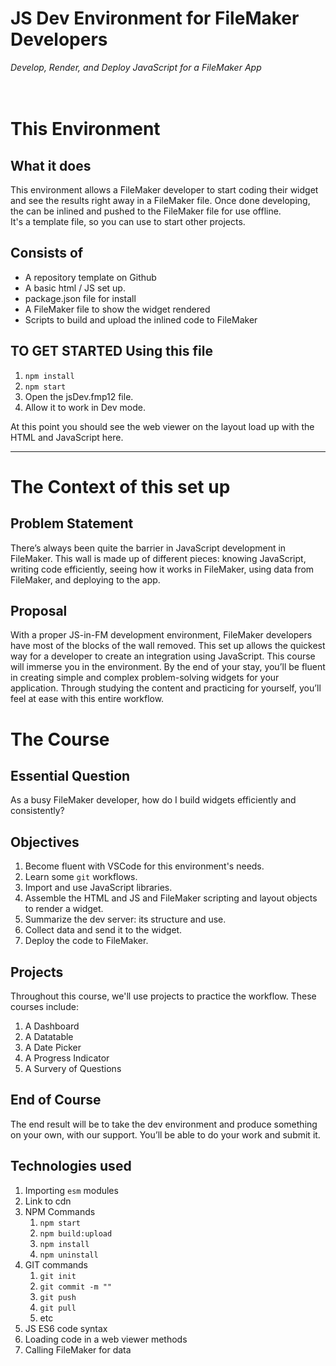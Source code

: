 # JS Dev Environment for FileMaker Developers

*Develop, Render, and Deploy JavaScript for a FileMaker App*
<br/>
<br/>
<br/>
# This Environment
## What it does
This environment allows a FileMaker developer to start coding their widget and see the results right away in a FileMaker file. Once done developing, the can be inlined and pushed to the FileMaker file for use offline.
<br/>
It's a template file, so you can use to start other projects.
## Consists of
- A repository template on Github
- A basic html / JS set up.
- package.json file for install
- A FileMaker file to show the widget rendered
- Scripts to build and upload the inlined code to FileMaker
## TO GET STARTED Using this file
1. `npm install`
2. `npm start`
3. Open the jsDev.fmp12 file.
4. Allow it to work in Dev mode.

At this point you should see the web viewer on the layout load up with the HTML and JavaScript here.

***

# The Context of this set up
## Problem Statement

There’s always been quite the barrier in JavaScript development in FileMaker. This wall is made up of different pieces: knowing JavaScript, writing code efficiently, seeing how it works in FileMaker, using data from FileMaker, and deploying to the app. 

## Proposal

With a proper JS-in-FM development environment, FileMaker developers have most of the blocks of the wall removed. This set up allows the quickest way for a developer to create an integration using JavaScript.
This course will immerse you in the environment. By the end of your stay, you’ll be fluent in creating simple and complex problem-solving widgets for your application. Through studying the content and practicing for yourself, you’ll feel at ease with this entire workflow.



# The Course
## Essential Question

As a busy FileMaker developer, how do I build widgets efficiently and consistently?

## Objectives
1. Become fluent with VSCode for this environment's needs.
2. Learn some `git` workflows.
3. Import and use JavaScript libraries.
4. Assemble the HTML and JS and FileMaker scripting and layout objects to render a widget.
5. Summarize the dev server: its structure and use.
7. Collect data and send it to the widget.
8. Deploy the code to FileMaker.

## Projects
Throughout this course, we'll use projects to practice the workflow. These courses include:
1. A Dashboard
2. A Datatable
3. A Date Picker
4. A Progress Indicator
5. A Survery of Questions

## End of Course
The end result will be to take the dev environment and produce something on your own, with our support. You’ll be able to do your work and submit it.

## Technologies used
1. Importing `esm` modules
2. Link to cdn
3. NPM Commands
    1. `npm start`
    2. `npm build:upload`
    3. `npm install`
    4. `npm uninstall`
4. GIT commands
    1. `git init`
    2. `git commit -m ""`
    3. `git push`
    4. `git pull`
    5. etc
5. JS ES6 code syntax
6. Loading code in a web viewer methods
7. Calling FileMaker for data


